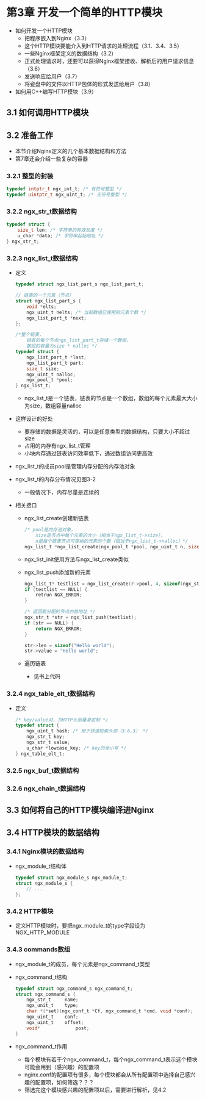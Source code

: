 # 第3章 开发一个简单的HTTP模块

- 如何开发一个HTTP模块
  - 把程序嵌入到Nginx（3.3）
  - 这个HTTP模块要能介入到HTTP请求的处理流程（3.1、3.4、3.5）
  - 一些Nginx框架定义的数据结构（3.2）
  - 正式处理请求时，还要可以获得Nginx框架接收、解析后的用户请求信息（3.6）
  - 发送响应给用户（3.7）
  - 将瓷盘中的文件以HTTP包体的形式发送给用户（3.8）
- 如何用C++编写HTTP模块（3.9）

## 3.1 如何调用HTTP模块

###

## 3.2 准备工作

- 本节介绍Nginx定义的几个基本数据结构和方法
- 第7章还会介绍一些复杂的容器

### 3.2.1 整型的封装

```c
typedef intptr_t ngx_int_t; /* 有符号整型 */
typedef uintptr_t ngx_uint_t; /* 无符号整型 */
```

### 3.2.2 ngx_str_t数据结构

```c
typedef struct {
    size_t len; /* 字符串的有效长度 */
    u_char *data; /* 字符串起始地址 */
} ngx_str_t;
```

### 3.2.3 ngx_list_t数据结构

- 定义

  ```c
  typedef struct ngx_list_part_s ngx_list_part_t;
  
  // 链表的一个元素（节点）
  struct ngx_list_part_s {
      void *elts;
      ngx_uint_t nelts; /* 当前数组已使用的元素个数 */
      ngx_list_part_t *next; 
  };
  
  /*整个链表，
      链表的每个节点ngx_list_part_t存储一个数组，
      数组的容量为size * nalloc */
  typedef struct {
      ngx_list_part_t *last;
      ngx_list_part_t part;
      size_t size;
      ngx_uint_t nalloc;
      ngx_pool_t *pool;
  } ngx_list_t;
  ```

  - ngx_list_t是一个链表，链表的节点是一个数组，数组的每个元素最大大小为size，数组容量nalloc

- 这样设计的好处

  - 要存储的数据是灵活的，可以是任意类型的数据结构，只要大小不超过size
  - 占用的内存有ngx_list_t管理
  - 小块内存通过链表访问效率低下，通过数组访问更高效

- ngx_list_t的成员pool是管理内存分配的内存池对象

- ngx_list_t的内存分布情况见图3-2

  - 一般情况下，内存尽量是连续的

- 相关接口

  - ngx_list_create创建新链表

    ```c
    /* pool是内存池对象，
        size是节点中每个元素的大小（相当于ngx_list_t->size），
        n是每个链表节点可容纳的元素的个数（相当于ngx_list_t->nalloc）*/
    ngx_list_t *ngx_list_create(ngx_pool_t *pool, ngx_uint_t n, size_t size);
    ```

  - ngx_list_init使用方法与ngx_list_create类似

  - ngx_list_push添加新的元素

    ```c
    ngx_list_t* testlist = ngx_list_create(r->pool, 4, sizeof(ngx_str_t));
    if (testlist == NULL) {
        retrun NGX_ERROR;
    }
    
    /* 返回新分配的节点的首地址 */
    ngx_str_t *str = ngx_list_push(testlist);
    if (str == NULL) {
        return NGX_ERROR;
    }
    
    str->len = sizeof("Hello world");
    str->value = "Hello world";
    ```

  - 遍历链表
    
    - 见书上代码

### 3.2.4 ngx_table_elt_t数据结构

- 定义

  ```c
  /* key/value对，为HTTP头部量身定制 */
  typedef struct {
      ngx_uint_t hash; /* 用于快速检索头部（3.6.3） */
      ngx_str_t key;
      ngx_str_t value;
      u_char *lowcase_key; /* key的全小写 */
  } ngx_table_elt_t;
  ```

### 3.2.5 ngx_buf_t数据结构

###

### 3.2.6 ngx_chain_t数据结构

###

## 3.3 如何将自己的HTTP模块编译进Nginx

###

## 3.4 HTTP模块的数据结构

### 3.4.1 Nginx模块的数据结构

- ngx_module_t结构体

  ```c
  typedef struct ngx_module_s ngx_module_t;
  struct ngx_module_s {
      // ...
  };
  ```

### 3.4.2 HTTP模块

- 定义HTTP模块时，要把ngx_module_t的type字段设为NGX_HTTP_MODULE



### 3.4.3 commands数组

- ngx_module_t的成员，每个元素是ngx_command_t类型

- ngx_command_t结构

  ```c
  typedef struct ngx_command_s ngx_command_t;
  struct ngx_command_s {
      ngx_str_t 	name;
      ngx_unit_t 	type;
      char *(*set)(ngx_conf_t *Cf, ngx_command_t *cmd, void *conf);
      ngx_uint_t 	conf;
      ngx_uint_t 	offset;
      void*				post;
  }
  ```

- ngx_command_t作用

  - 每个模块有若干个ngx_command_t，每个ngx_command_t表示这个模块可能会用到（感兴趣）的配置项
  - nginx.conf的配置项有很多，每个模块都会从所有配置项中选择自己感兴趣的配置项，如何筛选？？？
  - 筛选完这个模块感兴趣的配置项以后，需要进行解析，见4.2



